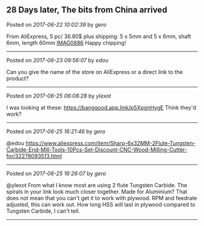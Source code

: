 ## 28 Days later, The bits from China arrived
Posted on *2017-06-22 10:02:39* by *gero*

From AliExpress, 5 pc/ 36.80$ plus shipping. 5 x 5mm and 5 x 6mm, shaft 6mm, length 60mm  [IMAG0886](//muut.com/u/maslowcnc/s3/:maslowcnc:5hgD:imag0886.jpg.jpg)
Happy chipping!

---

Posted on *2017-06-23 09:56:07* by *edou*

Can you give the name of the store on AliExpress or a direct link to the product?

---

Posted on *2017-06-25 06:08:28* by *ylexot*

I was looking at these: https://banggood.app.link/p5XpgnHygE
Think they'd work?

---

Posted on *2017-06-25 16:21:46* by *gero*

@edou https://www.aliexpress.com/item/Sharp-6x32MM-2Flute-Tungsten-Carbide-End-Mill-Tools-10Pcs-Set-Discount-CNC-Wood-Milling-Cutter-for/32278093513.html

---

Posted on *2017-06-25 16:26:07* by *gero*

@ylexot From what I know most are using 2 flute Tungsten Carbide. The spirals in your link look much closer together. Made for Aluminium? That does not mean that you can't get it to work with plywood. RPM and feedrate adjusted, this can work out. How long HSS will last in plywood compared to Tungsten Carbide, I can't tell.

---

